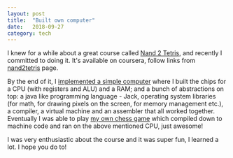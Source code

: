 ```yaml
---
layout: post
title:  "Built own computer"
date:   2018-09-27
category: tech
---
```


I knew for a while about a great course called [Nand 2 Tetris][nand2tetris],
and recently I committed to doing it. It's available on coursera, follow links
from [nand2tetris][nand2tetris] page.

By the end of it, I [implemented a simple computer][hack-repo] where I built the chips
for a CPU (with registers and ALU) and a RAM; and a bunch of abstractions on
top: a java like programming language - Jack, operating system libraries (for
math, for drawing pixels on the screen, for memory management etc.), a compiler,
a virtual machine and an assembler that all worked together. Eventually I was
able to play [my own chess game][jack-chess] which compiled down to machine code and ran on
the above mentioned CPU, just awesome!

I was very enthusiastic about the course and it was super fun, I learned a lot.
I hope you do to!

[nand2tetris]: https://www.nand2tetris.org/
[jack-chess]: https://github.com/andreip/jack-chess
[hack-repo]: https://github.com/andreip/hack-compiler-os-cpu
